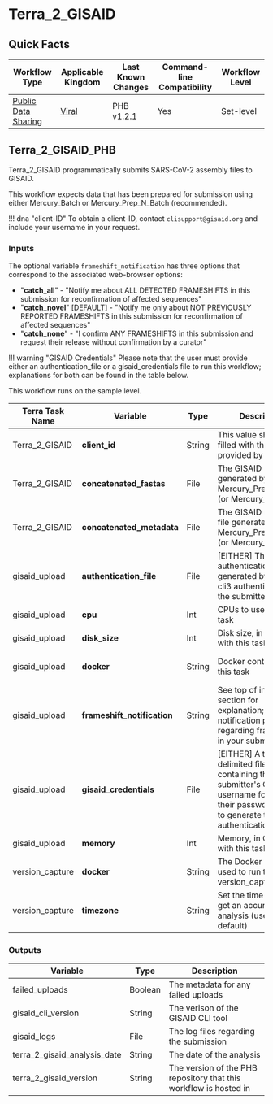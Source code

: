 # Terra_2_GISAID

## Quick Facts

| **Workflow Type** | **Applicable Kingdom** | **Last Known Changes** | **Command-line Compatibility** | **Workflow Level** |
|---|---|---|---|---|
| [Public Data Sharing](../../workflows_overview/workflows-type.md/#public-data-sharing) | [Viral](../../workflows_overview/workflows-kingdom.md/#viral) | PHB v1.2.1 | Yes | Set-level |

## Terra_2_GISAID_PHB

Terra_2_GISAID programmatically submits SARS-CoV-2 assembly files to GISAID.

This workflow expects data that has been prepared for submission using either Mercury_Batch or Mercury_Prep_N_Batch (recommended).

!!! dna "client-ID"
    To obtain a client-ID, contact `clisupport@gisaid.org` and include your username in your request.

### Inputs

The optional variable `frameshift_notification` has three options that correspond to the associated web-browser options:

- "**catch_all**" - "Notify me about ALL DETECTED FRAMESHIFTS in this submission for reconfirmation of affected sequences"
- "**catch_novel**" [DEFAULT] - "Notify me only about NOT PREVIOUSLY REPORTED FRAMESHIFTS in this submission for reconfirmation of affected sequences"
- "**catch_none**" - "I confirm ANY FRAMESHIFTS in this submission and request their release without confirmation by a curator"

!!! warning "GISAID Credentials"
    Please note that the user must provide either an authentication_file or a gisaid_credentials file to run this workflow; explanations for both can be found in the table below.

This workflow runs on the sample level.

| **Terra Task Name** | **Variable** | **Type** | **Description** | **Default Value** | **Terra Status** |
|---|---|---|---|---|---|
| Terra_2_GISAID | **client_id** | String | This value should be filled with the client-ID provided by GISAID | | Required |
| Terra_2_GISAID | **concatenated_fastas** | File | The GISAID FASTA file generated by Mercury_Prep_N_Batch (or Mercury_Prep)  | | Required |
| Terra_2_GISAID | **concatenated_metadata** | File | The GISAID metadata file generated by Mercury_Prep_N_Batch (or Mercury_Prep) | | Required |
| gisaid_upload | **authentication_file** | File | [EITHER] The GISAID authentication file generated by running cli3 authenticate for the submitter. | | Optional, Required |
| gisaid_upload | **cpu** | Int | CPUs to use with this task | 1 | Optional |
| gisaid_upload | **disk_size** | Int | Disk size, in GB, to use with this task | 100 | Optional |
| gisaid_upload | **docker** | String | Docker container for this task | us-docker.pkg.dev/general-theiagen/broadinstitute/gisaid-cli:3.0 | Optional |
| gisaid_upload | **frameshift_notification** | String | See top of inputs section for explanation; the notification preference regarding frameshifts in your submission | catch_novel | Optional |
| gisaid_upload | **gisaid_credentials** | File | [EITHER] A tab-delimited file containing the submitter's GISAID username followed by their password, used to generate the GISAID authentication file. | | Optional, Required |
| gisaid_upload | **memory** | Int | Memory, in GB, to use with this task | 2 | Optional |
| version_capture | **docker** | String | The Docker image used to run the version_capture task | "us-docker.pkg.dev/general-theiagen/theiagen/alpine-plus-bash:3.20.0" | Optional |
| version_capture | **timezone** | String | Set the time zone to get an accurate date of analysis (uses UTC by default) |  | Optional |

### Outputs

| **Variable** | **Type** | **Description** |
|---|---|---|
| failed_uploads | Boolean | The metadata for any failed uploads |
| gisaid_cli_version | String | The verison of the GISAID CLI tool |
| gisaid_logs | File | The log files regarding the submission |
| terra_2_gisaid_analysis_date | String | The date of the analysis |
| terra_2_gisaid_version | String | The version of the PHB repository that this workflow is hosted in |
